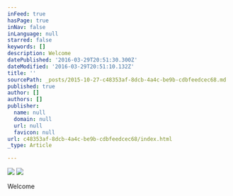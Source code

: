 ```yaml
---
inFeed: true
hasPage: true
inNav: false
inLanguage: null
starred: false
keywords: []
description: Welcome
datePublished: '2016-03-29T20:51:30.300Z'
dateModified: '2016-03-29T20:51:10.132Z'
title: ''
sourcePath: _posts/2015-10-27-c48353af-8dcb-4a4c-be9b-cdbfeedcec68.md
published: true
author: []
authors: []
publisher:
  name: null
  domain: null
  url: null
  favicon: null
url: c48353af-8dcb-4a4c-be9b-cdbfeedcec68/index.html
_type: Article

---
```

![](https://the-grid-user-content.s3-us-west-2.amazonaws.com/a597f141-3d3a-43df-9740-24296758fb87.jpg)
![](https://the-grid-user-content.s3-us-west-2.amazonaws.com/7185ca75-4e1e-4276-bd66-8c967d073461.jpg)

Welcome